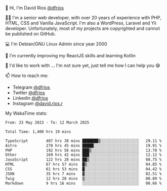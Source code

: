 👋 Hi, I'm David Rios [@dfrios](https://github.com/dfrios)

👨‍💻 I'm a senior web developer, with over 20 years of experience with PHP, HTML, CSS and Vanilla JavaScript. I'm also a WordPress, Laravel and Yii developer. Unfortunately, most of my projects are copyrighted and cannot be published on GitHub.

💻 I'm Debian/GNU Linux Admin since year 2000

🌱 I'm currently improving my ReactJS skills and learning Kotlin

💞️ I'd like to work with ... I'm not sure yet, just tell me how I can help you 😅


📫 How to reach me:
* Telegram [@dfrios](https://t.me/dfrios)
* Twitter [@dfrios](https://twitter.com/dfrios)
* Linkedin [@dfrios](https://linkedin.com/in/dfrios)
* Instagram [@david.rios.r](https://instagram.com/david.rios.r)



My WakaTime stats:
<!--START_SECTION:waka-->

```txt
From: 23 May 2023 - To: 12 March 2025

Total Time: 1,400 hrs 19 mins

TypeScript        407 hrs 38 mins ███████▒░░░░░░░░░░░░░░░░░   29.11 %
Astro             278 hrs 45 mins █████░░░░░░░░░░░░░░░░░░░░   19.91 %
PHP               192 hrs 56 mins ███▒░░░░░░░░░░░░░░░░░░░░░   13.78 %
Other             169 hrs 42 mins ███░░░░░░░░░░░░░░░░░░░░░░   12.12 %
JavaScript        122 hrs 28 mins ██▒░░░░░░░░░░░░░░░░░░░░░░   08.75 %
HTML              67 hrs 57 mins  █▒░░░░░░░░░░░░░░░░░░░░░░░   04.85 %
CSS               61 hrs 53 mins  █░░░░░░░░░░░░░░░░░░░░░░░░   04.42 %
JSON              35 hrs 7 mins   ▓░░░░░░░░░░░░░░░░░░░░░░░░   02.51 %
Twig              12 hrs 28 mins  ▒░░░░░░░░░░░░░░░░░░░░░░░░   00.89 %
Markdown          9 hrs 16 mins   ░░░░░░░░░░░░░░░░░░░░░░░░░   00.66 %
```

<!--END_SECTION:waka-->

